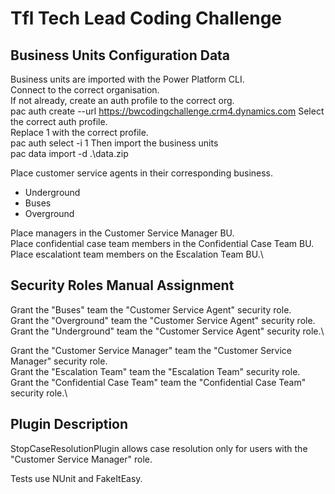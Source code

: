 # Tfl Tech Lead Coding Challenge

## Business Units Configuration Data

Business units are imported with the Power Platform CLI.\
Connect to the correct organisation.\
If not already, create an auth profile to the correct org.\
    pac auth create --url https://bwcodingchallenge.crm4.dynamics.com
Select the correct auth profile.\
Replace 1 with the correct profile.\
    pac auth select -i 1
Then import the business units\
    pac data import -d .\data.zip

Place customer service agents in their corresponding business.
 - Underground
 - Buses
 - Overground

 Place managers in the Customer Service Manager BU.\
 Place confidential case team members in the Confidential Case Team BU.\
 Place escalationt team members on the Escalation Team BU.\

## Security Roles Manual Assignment

 Grant the "Buses" team the "Customer Service Agent" security role.\
 Grant the "Overground" team the "Customer Service Agent" security role.\
 Grant the "Underground" team the "Customer Service Agent" security role.\

 Grant the "Customer Service Manager" team the "Customer Service Manager" security role.\
 Grant the "Escalation Team" team the "Escalation Team" security role.\
 Grant the "Confidential Case Team" team the "Confidential Case Team" security role.\


## Plugin Description

StopCaseResolutionPlugin allows case resolution only for users with the "Customer Service Manager" role.

Tests use NUnit and FakeItEasy.